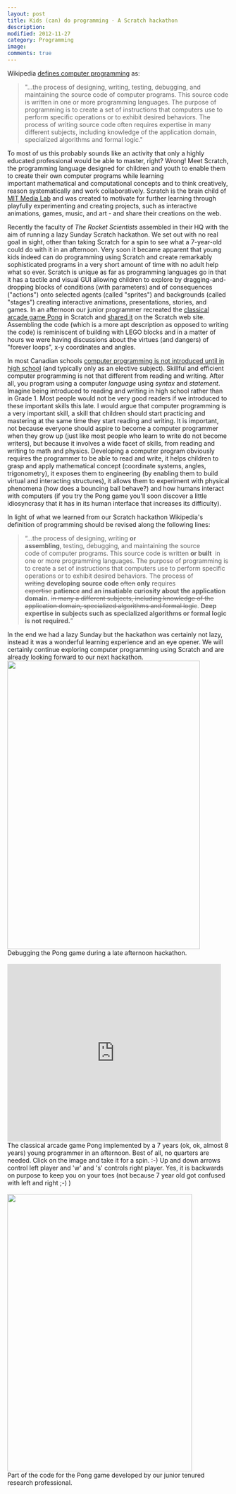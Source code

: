 ```yaml
---
layout: post
title: Kids (can) do programming - A Scratch hackathon
description: 
modified: 2012-11-27
category: Programming
image:
comments: true  
---
```

Wikipedia <a href="http://en.wikipedia.org/wiki/Programming">defines computer programming</a> as:
<blockquote>"...the process of designing, writing, testing, debugging, and maintaining the source code of computer programs. This source code is written in one or more programming languages. The purpose of programming is to create a set of instructions that computers use to perform specific operations or to exhibit desired behaviors. The process of writing source code often requires expertise in many different subjects, including knowledge of the application domain, specialized algorithms and formal logic."</blockquote>
To most of us this probably sounds like an activity that only a highly educated professional would be able to master, right? Wrong! Meet Scratch, the programming language designed for children and youth to enable them to create their own computer programs while learning important mathematical and computational concepts and to think creatively, reason systematically and work collaboratively. Scratch is the brain child of <a class="zem_slink" title="MIT Media Lab" href="http://maps.google.com/maps?ll=42.3608,-71.08768&amp;spn=1.0,1.0&amp;q=42.3608,-71.08768 (MIT%20Media%20Lab)&amp;t=h" target="_blank" rel="geolocation">MIT Media Lab</a> and was created to motivate for further learning through playfully experimenting and creating projects, such as interactive animations, games, music, and art - and share their creations on the web.

Recently the faculty of <em>The Rocket Scientists</em> assembled in their HQ with the aim of running a lazy Sunday Scratch hackathon. We set out with no real goal in sight, other than taking Scratch for a spin to see what a 7-year-old could do with it in an afternoon. Very soon it became apparent that young kids indeed can do programming using Scratch and create remarkably sophisticated programs in a very short amount of time with no adult help what so ever. Scratch is unique as far as programming languages go in that it has a tactile and visual GUI allowing children to explore by dragging-and-dropping blocks of conditions (with parameters) and of consequences ("actions") onto selected agents (called "sprites") and backgrounds (called "stages") creating interactive animations, presentations, stories, and games. In an afternoon our junior programmer recreated the <a href="http://en.wikipedia.org/wiki/Pong">classical arcade game Pong</a> in Scratch and <a href="http://scratch.mit.edu/projects/TheRocketScientist/2936007">shared it</a> on the Scratch web site. Assembling the code (which is a more apt description as opposed to writing the code) is reminiscent of building with LEGO blocks and in a matter of hours we were having discussions about the virtues (and dangers) of "forever loops", x-y coordinates and angles.

In most Canadian schools <a href="http://www2.macleans.ca/2012/09/06/back-to-school-request-teach-the-kids-to-code/">computer programming is not introduced until in high school</a> (and typically only as an elective subject). Skillful and efficient computer programming is not that different from reading and writing. After all, you program using a computer <em>language </em>using<em> syntax </em>and<em> statement</em>. Imagine being introduced to reading and writing in high school rather than in Grade 1. Most people would not be very good readers if we introduced to these important skills this late. I would argue that computer programming is a very important skill, a skill that children should start practicing and mastering at the same time they start reading and writing. It is important, not because everyone should aspire to become a computer programmer when they grow up (just like most people who learn to write do not become writers), but because it involves a wide facet of skills, from reading and writing to math and physics. Developing a computer program obviously requires the programmer to be able to read and write, it helps children to grasp and apply mathematical concept (coordinate systems, angles, trigonometry), it exposes them to engineering (by enabling them to build virtual and interacting structures), it allows them to experiment with physical phenomena (how does a bouncing ball behave?) and how humans interact with computers (if you try the Pong game you'll soon discover a little idiosyncrasy that it has in its human interface that increases its difficulty).

In light of what we learned from our Scratch hackathon Wikipedia's definition of programming should be revised along the following lines:
<blockquote>“…the process of designing, writing <strong>or assembling</strong>, testing, debugging, and maintaining the source code of computer programs. This source code is written <strong>or built</strong>  in one or more programming languages. The purpose of programming is to create a set of instructions that computers use to perform specific operations or to exhibit desired behaviors. The process of <del>writing</del> <strong>developing</strong> <strong>source code </strong><del>often</del> <strong>only</strong> requires <del>expertise</del> <strong>patience and an insatiable curiosity about the application domain.</strong> <del>in many a different subjects, including knowledge of the application domain, specialized algorithms and formal logic</del>. <strong>Deep expertise in subjects such as specialized algorithms or formal logic is not required.</strong>”</blockquote>
In the end we had a lazy Sunday but the hackathon was certainly not lazy, instead it was a wonderful learning experience and an eye opener. We will certainly continue exploring computer programming using Scratch and are already looking forward to our next hackathon.

<div class="image">
<img class=" wp-image-884" title="IMG_7604" alt="" src="http://therocketscientists.files.wordpress.com/2012/11/img_7604.jpg" height="653" width="437" />
<div>Debugging the Pong game during a late afternoon hackathon.</div>
</div>
<br>

<div class="image">
<iframe allowtransparency="true" width="485" height="402" src="http://scratch.mit.edu/projects/embed/2936007/?autostart=false" frameborder="0" allowfullscreen></iframe>
<div>The classical arcade game Pong implemented by a 7 years (ok, ok, almost 8 years) young programmer in an afternoon. Best of all, no quarters are needed. Click on the image and take it for a spin. :-)  Up and down arrows control left player and 'w' and 's' controls right player. Yes, it is backwards on purpose to keep you on your toes (not because 7 year old got confused with left and right ;-) )</div>
</div>
<br>

<div class="image">
<img class="size-full wp-image-875  " title="Screen Shot 2012-11-25 at 9.14.15 PM" alt="" src="http://therocketscientists.files.wordpress.com/2012/11/screen-shot-2012-11-25-at-9-14-15-pm.png" height="628" width="419" /> 
<div>Part of the code for the Pong game developed by our junior tenured research professional.</div>
</div>
<br>
